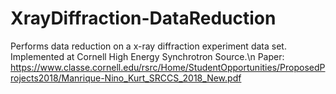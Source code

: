 # XrayDiffraction-DataReduction
Performs data reduction on a x-ray diffraction experiment data set. Implemented at Cornell High Energy Synchrotron Source.\n
Paper: https://www.classe.cornell.edu/rsrc/Home/StudentOpportunities/ProposedProjects2018/Manrique-Nino_Kurt_SRCCS_2018_New.pdf
